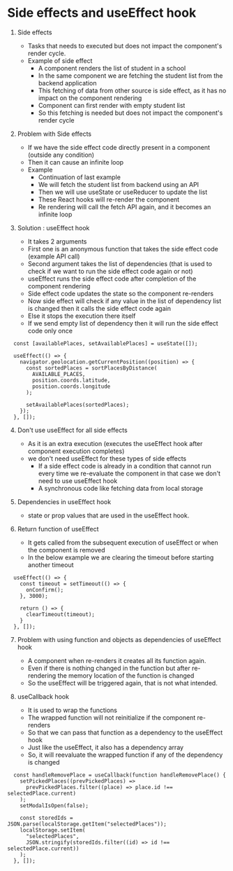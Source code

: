 # Side effects and useEffect hook

1. Side effects
   - Tasks that needs to executed but does not impact the component's render cycle.
   - Example of side effect
     - A component renders the list of student in a school
     - In the same component we are fetching the student list from the backend application
     - This fetching of data from other source is side effect, as it has no impact on the component rendering
     - Component can first render with empty student list
     - So this fetching is needed but does not impact the component's render cycle

2. Problem with Side effects
   - If we have the side effect code directly present in a component (outside any condition)
   - Then it can cause an infinite loop
   - Example
     - Continuation of last example
     - We will fetch the student list from backend using an API
     - Then we will use useState or useReducer to update the list
     - These React hooks will re-render the component
     - Re rendering will call the fetch API again, and it becomes an infinite loop

3. Solution : useEffect hook
   - It takes 2 arguments
   - First one is an anonymous function that takes the side effect code (example API call)
   - Second argument takes the list of dependencies (that is used to check if we want to run the side effect code again or not)
   - useEffect runs the side effect code after completion of the component rendering
   - Side effect code updates the state so the component re-renders
   - Now side effect will check if any value in the list of dependency list is changed then it calls the side effect code again
   - Else it stops the execution there itself
   - If we send empty list of dependency then it will run the side effect code only once

```
  const [availablePlaces, setAvailablePlaces] = useState([]);

  useEffect(() => {
    navigator.geolocation.getCurrentPosition((position) => {
      const sortedPlaces = sortPlacesByDistance(
        AVAILABLE_PLACES,
        position.coords.latitude,
        position.coords.longitude
      );

      setAvailablePlaces(sortedPlaces);
    });
  }, []);

```

4. Don't use useEffect for all side effects
   - As it is an extra execution (executes the useEffect hook after component execution completes)
   - we don't need useEffect for these types of side effects
     - If a side effect code is already in a condition that cannot run every time we re-evaluate the component in that case we don't need to use useEffect hook
     - A synchronous code like fetching data from local storage

5. Dependencies in useEffect hook
   - state or prop values that are used in the useEffect hook.

6. Return function of useEffect
   - It gets called from the subsequent execution of useEffect or when the component is removed
   - In the below example we are clearing the timeout before starting another timeout

```
  useEffect(() => {
    const timeout = setTimeout(() => {
      onConfirm();
    }, 3000);

    return () => {
      clearTimeout(timeout);
    }
  }, []);

```

7. Problem with using function and objects as dependencies of useEffect hook  
   - A component when re-renders it creates all its function again.
   - Even if there is nothing changed in the function but after re-rendering the memory location of the function is changed
   - So the useEffect will be triggered again, that is not what intended.

8. useCallback hook
   - It is used to wrap the functions 
   - The wrapped function will not reinitialize if the component re-renders
   - So that we can pass that function as a dependency to the useEffect hook
   - Just like the useEffect, it also has a dependency array
   - So, it will reevaluate the wrapped function if any of the dependency is changed

```
  const handleRemovePlace = useCallback(function handleRemovePlace() {
    setPickedPlaces((prevPickedPlaces) =>
      prevPickedPlaces.filter((place) => place.id !== selectedPlace.current)
    );
    setModalIsOpen(false);

    const storedIds = JSON.parse(localStorage.getItem("selectedPlaces"));
    localStorage.setItem(
      "selectedPlaces",
      JSON.stringify(storedIds.filter((id) => id !== selectedPlace.current))
    );
  }, []);
```